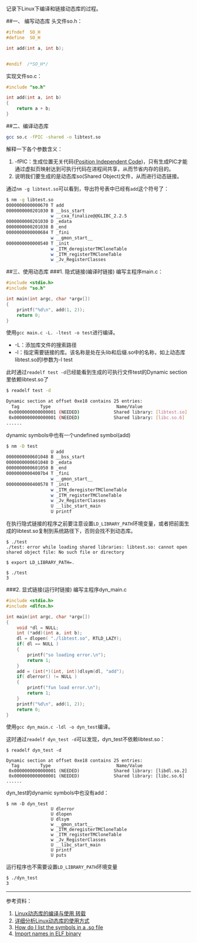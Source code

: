 <!-- 
.. link: 
.. description: 
.. tags: C, Linux, Programming
.. date: 2013/10/08 09:18:31
.. title: Linux下编译链接动态库
.. slug: linuxxia-bian-yi-lian-jie-dong-tai-ku
-->

记录下Linux下编译和链接动态库的过程。

##一、 编写动态库
头文件so.h：  
```c
#ifndef  SO_H
#define  SO_H

int add(int a, int b);


#endif  /*SO_H*/

```

实现文件so.c：
```c
#include "so.h"

int add(int a, int b)
{
	return a + b;
}

```

##二、编译动态库
```bash
gcc so.c -fPIC -shared -o libtest.so
```
解释一下各个参数含义：

1. -fPIC：生成位置无关代码([Position Independent Code](http://en.wikipedia.org/wiki/Position-independent_code ""))，只有生成PIC才能通过虚拟页映射达到可执行代码在进程间共享，从而节省内存的目的。
2. 说明我们要生成的是动态库so(Shared Object)文件，从而进行动态链接。

通过`nm -g libtest.so`可以看到，导出符号表中已经有`add`这个符号了：
```bash
$ nm -g libtest.so 
0000000000000670 T add
0000000000201030 B __bss_start
                 w __cxa_finalize@@GLIBC_2.2.5
0000000000201030 D _edata
0000000000201038 B _end
0000000000000684 T _fini
                 w __gmon_start__
0000000000000540 T _init
                 w _ITM_deregisterTMCloneTable
                 w _ITM_registerTMCloneTable
                 w _Jv_RegisterClasses
```

##三、使用动态库
###1. 隐式链接(编译时链接)
编写主程序main.c：
```c
#include <stdio.h>
#include "so.h"

int main(int argc, char *argv[])
{
	printf("%d\n", add(1, 2));
	return 0;
}

```

使用`gcc main.c -L. -ltest -o test`进行编译。

* -L：添加库文件的搜索路径
* -l：指定需要链接的库。该名称是处在头lib和后缀.so中的名称，如上动态库libtest.so的l参数为-l test

此时通过`readelf test -d`已经能看到生成的可执行文件test的Dynamic section里依赖libtest.so了
```bash
$ readelf test -d

Dynamic section at offset 0xe18 contains 25 entries:
  Tag        Type                         Name/Value
 0x0000000000000001 (NEEDED)             Shared library: [libtest.so]
 0x0000000000000001 (NEEDED)             Shared library: [libc.so.6]
......
```

dynamic symbols中也有一个undefined symbol(add)
```bash
$ nm -D test 
                 U add
0000000000601048 B __bss_start
0000000000601048 D _edata
0000000000601050 B _end
00000000004007b4 T _fini
                 w __gmon_start__
0000000000400578 T _init
                 w _ITM_deregisterTMCloneTable
                 w _ITM_registerTMCloneTable
                 w _Jv_RegisterClasses
                 U __libc_start_main
                 U printf
```

在执行隐式链接的程序之前要注意设置`LD_LIBRARY_PATH`环境变量，或者把前面生成的libtest.so复制到系统路径下，否则会找不到动态库。
```
$ ./test 
./test: error while loading shared libraries: libtest.so: cannot open shared object file: No such file or directory

$ export LD_LIBRARY_PATH=.

$ ./test 
3
```

###2. 显式链接(运行时链接)
编写主程序dyn_main.c
```c
#include <stdio.h>
#include <dlfcn.h>

int main(int argc, char *argv[])
{
	void *dl = NULL;
	int (*add)(int a, int b);
	dl = dlopen( "./libtest.so", RTLD_LAZY);
	if( dl == NULL )
	{
		printf("so loading error.\n");
		return 1;
	}
	add = (int(*)(int, int))dlsym(dl, "add");
	if( dlerror() != NULL )
	{
		printf("fun load error.\n");
		return 1;
	}
	printf("%d\n", add(1, 2));
	return 0;
}
```

使用`gcc dyn_main.c -ldl -o dyn_test`编译。

这时通过`readelf dyn_test -d`可以发现，dyn_test不依赖libtest.so：
```
$ readelf dyn_test -d

Dynamic section at offset 0xe18 contains 25 entries:
  Tag        Type                         Name/Value
 0x0000000000000001 (NEEDED)             Shared library: [libdl.so.2]
 0x0000000000000001 (NEEDED)             Shared library: [libc.so.6]
......
```

dyn_test的dynamic symbols中也没有add：

```
$ nm -D dyn_test 
                 U dlerror
                 U dlopen
                 U dlsym
                 w __gmon_start__
                 w _ITM_deregisterTMCloneTable
                 w _ITM_registerTMCloneTable
                 w _Jv_RegisterClasses
                 U __libc_start_main
                 U printf
                 U puts
```

运行程序也不需要设置`LD_LIBRARY_PATH`环境变量

```bash
$ ./dyn_test 
3
```

-----
参考资料：

1. [Linux动态库的编译与使用 转载](http://hi.baidu.com/linuxlife/item/ed8e5d0c6e86b491a2df4366 "")
2. [详细分析Linux动态库的使用方式](http://os.51cto.com/art/201003/186246.htm "")
3. [How do I list the symbols in a .so file](http://stackoverflow.com/questions/34732/how-do-i-list-the-symbols-in-a-so-file "")
4. [Import names in ELF binary](http://stackoverflow.com/questions/10480657/import-names-in-elf-binary "")